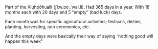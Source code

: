 Part of the Xiuhpōhualli (ʃiːw.poː.ˈwal.li). Had 365 days in a year. With 18 months each with 20 days and 5 “empty” (bad luck) days.

Each month was for specific agricultural activities; festivals, deities, planting, harvesting, rain ceremonies, etc.

And the empty days were basically their way of saying “nothing good will happen this week”